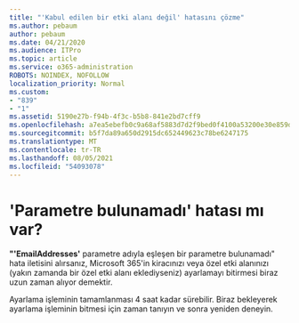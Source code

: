 ```yaml
---
title: "'Kabul edilen bir etki alanı değil' hatasını çözme"
ms.author: pebaum
author: pebaum
ms.date: 04/21/2020
ms.audience: ITPro
ms.topic: article
ms.service: o365-administration
ROBOTS: NOINDEX, NOFOLLOW
localization_priority: Normal
ms.custom:
- "839"
- "1"
ms.assetid: 5190e27b-f94b-4f3c-b5b8-841e2bd7cff9
ms.openlocfilehash: a7ea5ebefb0c9a68af5883d7d2f9bed0f4100a53200e30e859d6f90ee519779f
ms.sourcegitcommit: b5f7da89a650d2915dc652449623c78be6247175
ms.translationtype: MT
ms.contentlocale: tr-TR
ms.lasthandoff: 08/05/2021
ms.locfileid: "54093078"
---
```

# <a name="got-a-parameter-cannot-be-found-error"></a>'Parametre bulunamadı' hatası mı var?

**"'EmailAddresses'** parametre adıyla eşleşen bir parametre bulunamadı" hata iletisini alırsanız, Microsoft 365'in kiracınızı veya özel etki alanınızı (yakın zamanda bir özel etki alanı eklediyseniz) ayarlamayı bitirmesi biraz uzun zaman alıyor demektir.
  
Ayarlama işleminin tamamlanması 4 saat kadar sürebilir. Biraz bekleyerek ayarlama işleminin bitmesi için zaman tanıyın ve sonra yeniden deneyin.
  